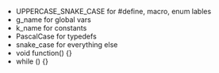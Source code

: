 - UPPERCASE_SNAKE_CASE for #define, macro, enum lables
- g_name for global vars
- k_name for constants
- PascalCase for typedefs
- snake_case for everything else
- void function() {}
- while () {}
